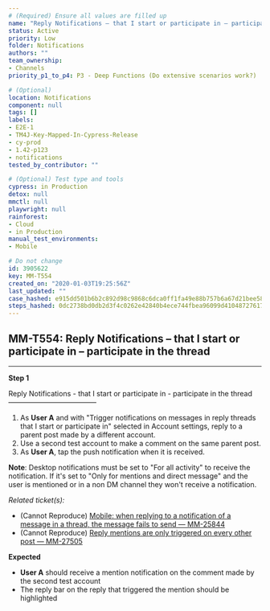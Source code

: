 ```yaml
---
# (Required) Ensure all values are filled up
name: "Reply Notifications – that I start or participate in – participate in the thread"
status: Active
priority: Low
folder: Notifications
authors: ""
team_ownership:
- Channels
priority_p1_to_p4: P3 - Deep Functions (Do extensive scenarios work?)

# (Optional)
location: Notifications
component: null
tags: []
labels:
- E2E-1
- TM4J-Key-Mapped-In-Cypress-Release
- cy-prod
- 1.42-p123
- notifications
tested_by_contributor: ""

# (Optional) Test type and tools
cypress: in Production
detox: null
mmctl: null
playwright: null
rainforest:
- Cloud
- in Production
manual_test_environments:
- Mobile

# Do not change
id: 3905622
key: MM-T554
created_on: "2020-01-03T19:25:56Z"
last_updated: ""
case_hashed: e915dd501b6b2c892d98c9868c6dca0ff1fa49e88b757b6a67d21bee58a9a347f4b99edf5970a3b252a1aabfc9bd86e8
steps_hashed: 0dc2738bd0db2d3f4c0262e42840b4ece744fbea96099d410487276171ca6597a18b804f9c4b15bf3c06b59a47632bb9
---
```


<!-- (Auto-generated) Based on frontmatter's "key" and "name" -->

## MM-T554: Reply Notifications – that I start or participate in – participate in the thread

---

**Step 1**

Reply Notifications - that I start or participate in - participate in the thread\
–––––––––––––––––––––––––

1. As **User A** and with "Trigger notifications on messages in reply threads that I start or participate in" selected in Account settings, reply to a parent post made by a different account.
2. Use a second test account to make a comment on the same parent post.
3. As **User A**, tap the push notification when it is received.

**Note**: Desktop notifications must be set to "For all activity" to receive the notification. If it's set to "Only for mentions and direct message" and the user is mentioned or in a non DM channel they won't receive a notification.

_Related ticket(s):_

- (Cannot Reproduce) [Mobile: when replying to a notification of a message in a thread, the message fails to send — MM-25844](https://mattermost.atlassian.net/browse/MM-25844)
- (Cannot Reproduce) [Reply mentions are only triggered on every other post — MM-27505](https://mattermost.atlassian.net/browse/MM-27050)

**Expected**

- **User A** should receive a mention notification on the comment made by the second test account
- The reply bar on the reply that triggered the mention should be highlighted
